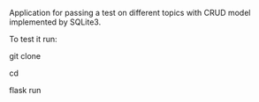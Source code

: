 Application for passing a test on different topics with CRUD model implemented by SQLite3.

To test it run:

git clone

cd 

flask run
